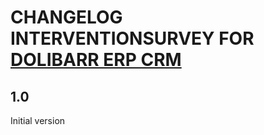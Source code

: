# CHANGELOG INTERVENTIONSURVEY FOR [DOLIBARR ERP CRM](https://www.dolibarr.org)

## 1.0

Initial version
